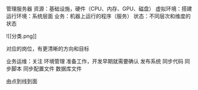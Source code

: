 
管理服务器
资源：基础设施，硬件（CPU、内存、GPU、磁盘）
虚拟环境：搭建
运行环境：系统层面
业务：机器上运行的程序（服务）
状态：不同层次和维度的状态

![[分类.png]]

对应的岗位，有更清晰的方向和目标

业务运维：关注
	环境管理
			准备工作，开发早期就需要确认
	发布系统
			同步代码
			同步脚本
			同步配置文件
			数据库文件

由点到线到面
